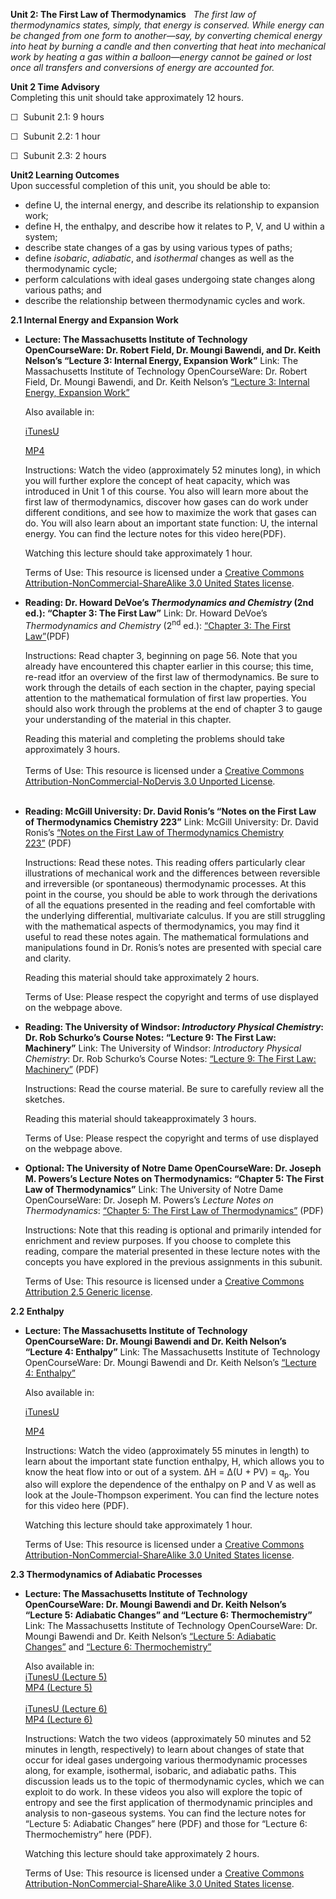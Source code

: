 **Unit 2: The First Law of Thermodynamics** <span id="2"></span> 
*The first law of thermodynamics states, simply, that energy is
conserved. While energy can be changed from one form to another—say, by
converting chemical energy into heat by burning a candle and then
converting that heat into mechanical work by heating a gas within a
balloon—energy cannot be gained or lost once all transfers and
conversions of energy are accounted for.*

**Unit 2 Time Advisory**  
Completing this unit should take approximately 12 hours.  
  
 ☐  Subunit 2.1: 9 hours  
  
 ☐  Subunit 2.2: 1 hour  
  
 ☐  Subunit 2.3: 2 hours

**Unit2 Learning Outcomes**  
Upon successful completion of this unit, you should be able to:
-   define U, the internal energy, and describe its relationship to
    expansion work;
-   define H, the enthalpy, and describe how it relates to P, V, and U
    within a system;
-   describe state changes of a gas by using various types of paths;
-   define *isobaric*, *adiabatic*, and *isothermal* changes as well as
    the thermodynamic cycle;
-   perform calculations with ideal gases undergoing state changes along
    various paths; and
-   describe the relationship between thermodynamic cycles and work.

**2.1 Internal Energy and Expansion Work** <span id="2.1"></span> 
-   **Lecture: The Massachusetts Institute of Technology OpenCourseWare:
    Dr. Robert Field, Dr. Moungi Bawendi, and Dr. Keith Nelson’s
    “Lecture 3: Internal Energy, Expansion Work”**
    Link: The Massachusetts Institute of Technology OpenCourseWare: Dr.
    Robert Field, Dr. Moungi Bawendi, and Dr. Keith Nelson’s [“Lecture
    3: Internal Energy, Expansion
    Work”](http://ocw.mit.edu/courses/chemistry/5-60-thermodynamics-kinetics-spring-2008/video-lectures/lecture-3-internal-energy-expansion-work/)  
      
     Also available in:  

    [iTunesU](http://ocw.mit.edu/courses/chemistry/5-60-thermodynamics-kinetics-spring-2008/video-lectures/lecture-3-internal-energy-expansion-work/)  

    [MP4](http://ocw.mit.edu/courses/chemistry/5-60-thermodynamics-kinetics-spring-2008/video-lectures/lecture-3-internal-energy-expansion-work/)  
      
     Instructions: Watch the video (approximately 52 minutes long), in
    which you will further explore the concept of heat capacity, which
    was introduced in Unit 1 of this course. You also will learn more
    about the first law of thermodynamics, discover how gases can do
    work under different conditions, and see how to maximize the work
    that gases can do. You will also learn about an important state
    function: U, the internal energy. You can find the lecture notes for
    this video here(PDF).  
      
     Watching this lecture should take approximately 1 hour.  
      
     Terms of Use: This resource is licensed under a [Creative Commons
    Attribution-NonCommercial-ShareAlike 3.0 United States
    license](http://creativecommons.org/licenses/by-nc-sa/3.0/us/).

-   **Reading: Dr. Howard DeVoe’s *Thermodynamics and Chemistry* (2nd
    ed.): “Chapter 3: The First Law”**
    Link: Dr. Howard DeVoe’s *Thermodynamics and Chemistry*
    (2<sup>nd</sup> ed.): [“Chapter 3: The First
    Law”](http://www2.chem.umd.edu/thermobook/v4-screen.pdf)(PDF)  
      
     Instructions: Read chapter 3, beginning on page 56. Note that you
    already have encountered this chapter earlier in this course; this
    time, re-read itfor an overview of the first law of thermodynamics.
    Be sure to work through the details of each section in the chapter,
    paying special attention to the mathematical formulation of first
    law properties. You should also work through the problems at the end
    of chapter 3 to gauge your understanding of the material in this
    chapter.  
      
     Reading this material and completing the problems should take
    approximately 3 hours.  
        
     Terms of Use: This resource is licensed under a [Creative Commons
    Attribution-NonCommercial-NoDervis 3.0 Unported
    License](http://creativecommons.org/licenses/by-nc-nd/3.0/).  
      

-   **Reading: McGill University: Dr. David Ronis’s “Notes on the First
    Law of Thermodynamics Chemistry 223”**
    Link: McGill University: Dr. David Ronis’s [“Notes on the First Law
    of Thermodynamics Chemistry
    223”](http://ronispc.chem.mcgill.ca/ronis/chem223/hnd6.pdf) (PDF)  
      
     Instructions: Read these notes. This reading offers particularly
    clear illustrations of mechanical work and the differences between
    reversible and irreversible (or spontaneous) thermodynamic
    processes. At this point in the course, you should be able to work
    through the derivations of all the equations presented in the
    reading and feel comfortable with the underlying differential,
    multivariate calculus. If you are still struggling with the
    mathematical aspects of thermodynamics, you may find it useful to
    read these notes again. The mathematical formulations and
    manipulations found in Dr. Ronis’s notes are presented with special
    care and clarity.  
      
     Reading this material should take approximately 2 hours.  
      
     Terms of Use: Please respect the copyright and terms of use
    displayed on the webpage above.

-   **Reading: The University of Windsor: *Introductory Physical
    Chemistry*: Dr. Rob Schurko’s Course Notes: “Lecture 9: The First
    Law: Machinery”**
    Link: The University of Windsor: *Introductory Physical Chemistry*:
    Dr. Rob Schurko’s Course Notes: [“Lecture 9: The First Law:
    Machinery”](http://mutuslab.cs.uwindsor.ca/schurko/introphyschem/lectures/240_l09.pdf) (PDF)  
      
     Instructions: Read the course material. Be sure to carefully review
    all the sketches.  
      
     Reading this material should takeapproximately 3 hours.  
      
     Terms of Use: Please respect the copyright and terms of use
    displayed on the webpage above.

-   **Optional: The University of Notre Dame OpenCourseWare: Dr. Joseph
    M. Powers’s Lecture Notes on Thermodynamics: “Chapter 5: The First
    Law of Thermodynamics”**
    Link: The University of Notre Dame OpenCourseWare: Dr. Joseph M.
    Powers’s *Lecture Notes on Thermodynamics*: [“Chapter 5: The First
    Law of
    Thermodynamics”](https://web.archive.org/web/20130109125344/http://ocw.nd.edu/aerospace-and-mechanical-engineering/thermodynamics/eduCommons/aerospace-and-mechanical-engineering/thermodynamics/lectures/chapter-5) (PDF)  
      
     Instructions: Note that this reading is optional and primarily
    intended for enrichment and review purposes. If you choose to
    complete this reading, compare the material presented in these
    lecture notes with the concepts you have explored in the previous
    assignments in this subunit.  
      
     Terms of Use: This resource is licensed under a [Creative Commons
    Attribution 2.5 Generic
    license](http://creativecommons.org/licenses/by/2.5/).

**2.2 Enthalpy** <span id="2.2"></span> 
-   **Lecture: The Massachusetts Institute of Technology OpenCourseWare:
    Dr. Moungi Bawendi and Dr. Keith Nelson’s “Lecture 4: Enthalpy”**
    Link: The Massachusetts Institute of Technology OpenCourseWare: Dr.
    Moungi Bawendi and Dr. Keith Nelson’s [“Lecture 4:
    Enthalpy”](http://ocw.mit.edu/courses/chemistry/5-60-thermodynamics-kinetics-spring-2008/video-lectures/lecture-4-enthalpy/)  
      
     Also available in:  

    [iTunesU](http://ocw.mit.edu/courses/chemistry/5-60-thermodynamics-kinetics-spring-2008/video-lectures/lecture-4-enthalpy/)  

    [MP4](http://ocw.mit.edu/courses/chemistry/5-60-thermodynamics-kinetics-spring-2008/video-lectures/lecture-4-enthalpy/)  
      
     Instructions: Watch the video (approximately 55 minutes in length)
    to learn about the important state function enthalpy, H, which
    allows you to know the heat flow into or out of a system. ΔH = Δ(U +
    PV) = q<sub>p</sub>. You also will explore the dependence of the
    enthalpy on P and V as well as look at the Joule-Thompson
    experiment. You can find the lecture notes for this video here
    (PDF).  
      
     Watching this lecture should take approximately 1 hour.  
      
     Terms of Use: This resource is licensed under a [Creative Commons
    Attribution-NonCommercial-ShareAlike 3.0 United States
    license](http://creativecommons.org/licenses/by-nc-sa/3.0/us/).

**2.3 Thermodynamics of Adiabatic Processes** <span id="2.3"></span> 
-   **Lecture: The Massachusetts Institute of Technology OpenCourseWare:
    Dr. Moungi Bawendi and Dr. Keith Nelson’s “Lecture 5: Adiabatic
    Changes” and “Lecture 6: Thermochemistry”**
    Link: The Massachusetts Institute of Technology OpenCourseWare: Dr.
    Moungi Bawendi and Dr. Keith Nelson’s [“Lecture 5: Adiabatic
    Changes”](http://ocw.mit.edu/courses/chemistry/5-60-thermodynamics-kinetics-spring-2008/video-lectures/lecture-5-adiabatic-changes/) and
    [“Lecture 6:
    Thermochemistry”](http://ocw.mit.edu/courses/chemistry/5-60-thermodynamics-kinetics-spring-2008/video-lectures/lecture-6-thermochemistry/)  
      
     Also available in:  
     [iTunesU (Lecture
    5)](http://ocw.mit.edu/courses/chemistry/5-60-thermodynamics-kinetics-spring-2008/video-lectures/lecture-5-adiabatic-changes/)  
     [MP4 (Lecture
    5)](http://ocw.mit.edu/courses/chemistry/5-60-thermodynamics-kinetics-spring-2008/video-lectures/lecture-5-adiabatic-changes/)  
     [  
     iTunesU (Lecture
    6)](http://ocw.mit.edu/courses/chemistry/5-60-thermodynamics-kinetics-spring-2008/video-lectures/lecture-6-thermochemistry/)  
     [MP4 (Lecture
    6)](http://ocw.mit.edu/courses/chemistry/5-60-thermodynamics-kinetics-spring-2008/video-lectures/lecture-6-thermochemistry/)  
      
     Instructions: Watch the two videos (approximately 50 minutes and 52
    minutes in length, respectively) to learn about changes of state
    that occur for ideal gases undergoing various thermodynamic
    processes along, for example, isothermal, isobaric, and adiabatic
    paths. This discussion leads us to the topic of thermodynamic
    cycles, which we can exploit to do work. In these videos you also
    will explore the topic of entropy and see the first application of
    thermodynamic principles and analysis to non-gaseous systems. You
    can find the lecture notes for “Lecture 5: Adiabatic Changes” here
    (PDF) and those for “Lecture 6: Thermochemistry” here (PDF).  
      
     Watching this lecture should take approximately 2 hours.  
      
     Terms of Use: This resource is licensed under a [Creative Commons
    Attribution-NonCommercial-ShareAlike 3.0 United States
    license](http://creativecommons.org/licenses/by-nc-sa/3.0/us/).


